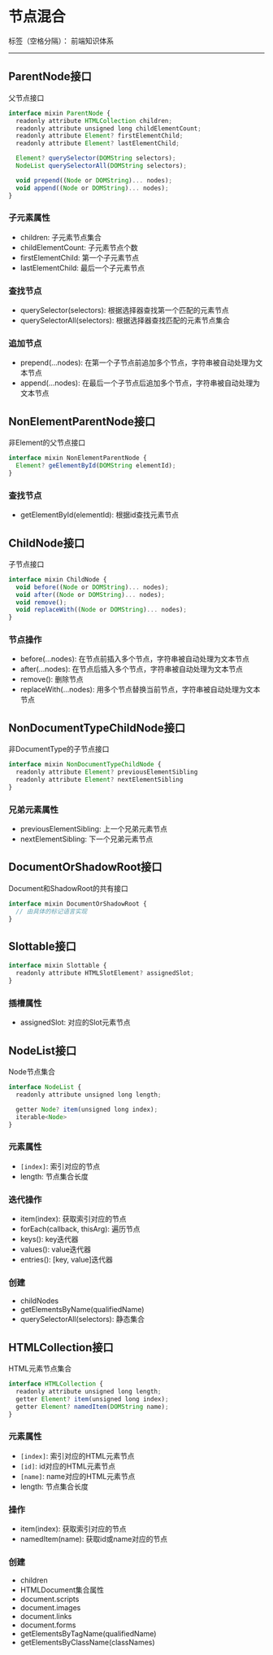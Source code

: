 # 节点混合

标签（空格分隔）： 前端知识体系

---

## ParentNode接口

父节点接口

```javascript
interface mixin ParentNode {
  readonly attribute HTMLCollection children;
  readonly attribute unsigned long childElementCount;
  readonly attribute Element? firstElementChild;
  readonly attribute Element? lastElementChild;

  Element? querySelector(DOMString selectors);
  NodeList querySelectorAll(DOMString selectors);

  void prepend((Node or DOMString)... nodes);
  void append((Node or DOMString)... nodes);
}
```

### 子元素属性

* children: 子元素节点集合
* childElementCount: 子元素节点个数
* firstElementChild: 第一个子元素节点
* lastElementChild: 最后一个子元素节点

### 查找节点

* querySelector(selectors): 根据选择器查找第一个匹配的元素节点
* querySelectorAll(selectors): 根据选择器查找匹配的元素节点集合

### 追加节点

* prepend(...nodes): 在第一个子节点前追加多个节点，字符串被自动处理为文本节点
* append(...nodes): 在最后一个子节点后追加多个节点，字符串被自动处理为文本节点

## NonElementParentNode接口

非Element的父节点接口

```javascript
interface mixin NonElementParentNode {
  Element? geElementById(DOMString elementId);
}
```

### 查找节点

* getElementById(elementId): 根据id查找元素节点

## ChildNode接口

子节点接口

```javascript
interface mixin ChildNode {
  void before((Node or DOMString)... nodes);
  void after((Node or DOMString)... nodes);
  void remove();
  void replaceWith((Node or DOMString)... nodes);
}
```

### 节点操作

* before(...nodes): 在节点前插入多个节点，字符串被自动处理为文本节点
* after(...nodes): 在节点后插入多个节点，字符串被自动处理为文本节点
* remove(): 删除节点
* replaceWith(...nodes): 用多个节点替换当前节点，字符串被自动处理为文本节点

## NonDocumentTypeChildNode接口

非DocumentType的子节点接口

```javascript
interface mixin NonDocumentTypeChildNode {
  readonly attribute Element? previousElementSibling
  readonly attribute Element? nextElementSibling
}
```

### 兄弟元素属性

* previousElementSibling: 上一个兄弟元素节点
* nextElementSibling: 下一个兄弟元素节点

## DocumentOrShadowRoot接口

Document和ShadowRoot的共有接口

```javascript
interface mixin DocumentOrShadowRoot {
  // 由具体的标记语言实现
}
```

## Slottable接口

```javascript
interface mixin Slottable {
  readonly attribute HTMLSlotElement? assignedSlot;
}
```

### 插槽属性

* assignedSlot: 对应的Slot元素节点

## NodeList接口

Node节点集合

```javascript
interface NodeList {
  readonly attribute unsigned long length;

  getter Node? item(unsigned long index);
  iterable<Node>
}
```

### 元素属性

* `[index]`: 索引对应的节点
* length: 节点集合长度

### 迭代操作

* item(index): 获取索引对应的节点
* forEach(callback, thisArg): 遍历节点
* keys(): key迭代器
* values(): value迭代器
* entries(): [key, value]迭代器

### 创建

* childNodes
* getElementsByName(qualifiedName)
* querySelectorAll(selectors): 静态集合

## HTMLCollection接口

HTML元素节点集合

```javascript
interface HTMLCollection {
  readonly attribute unsigned long length;
  getter Element? item(unsigned long index);
  getter Element? namedItem(DOMString name);
}
```

### 元素属性

* `[index]`: 索引对应的HTML元素节点
* `[id]`: id对应的HTML元素节点
* `[name]`: name对应的HTML元素节点
* length: 节点集合长度

### 操作

* item(index): 获取索引对应的节点
* namedItem(name): 获取id或name对应的节点

### 创建

* children
* HTMLDocument集合属性
 * document.scripts
 * document.images
 * document.links
 * document.forms
* getElementsByTagName(qualifiedName)
* getElementsByClassName(classNames)
